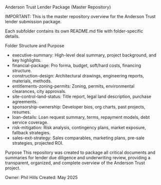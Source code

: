 Anderson Trust Lender Package (Master Repository) 
 
IMPORTANT: 
This is the master repository overview for the Anderson Trust lender submission package. 
 
Each subfolder contains its own README.md file with folder-specific details. 
 
Folder Structure and Purpose 
- executive-summary: High-level deal summary, project background, and key highlights. 
- financial-package: Pro forma, budget, soft/hard costs, financing structure. 
- construction-design: Architectural drawings, engineering reports, materials, methods. 
- entitlements-zoning-permits: Zoning, permits, environmental clearances, city approvals. 
- site-control-land-status: Title report, legal land description, purchase agreements. 
- sponsorship-ownership: Developer bios, org charts, past projects, resumes. 
- loan-details: Loan request summary, terms, repayment models, debt service coverage. 
- risk-mitigation: Risk analysis, contingency plans, market exposure, fallback strategies. 
- sales-exit-strategy: Sales comparables, marketing plans, pre-sale strategies, projected ROI. 
 
Purpose 
This repository was created to package all critical documents and summaries for lender due diligence and underwriting review, providing a transparent, organized, and complete overview of the Anderson Trust project. 
 
Owner: Phil Hills 
Created: May 2025 
